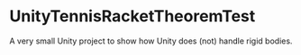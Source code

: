 # UnityTennisRacketTheoremTest
A very small Unity project to show how Unity does (not) handle rigid bodies.
